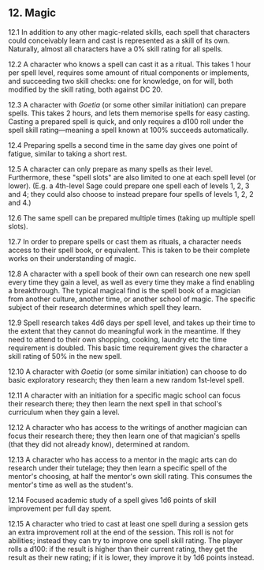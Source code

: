 <h2>12. Magic</h2>

12.1 In addition to any other magic-related skills, each spell that characters could conceivably learn and cast is represented as a skill of its own. Naturally, almost all characters have a 0% skill rating for all spells.

12.2 A character who knows a spell can cast it as a ritual. This takes 1 hour per spell level, requires some amount of ritual components or implements, and succeeding two skill checks: one for knowledge, on for will, both modified by the skill rating, both against DC 20.

12.3 A character with _Goetia_ (or some other similar initiation) can prepare spells. This takes 2 hours, and lets them memorise spells for easy casting. Casting a prepared spell is quick, and only requires a d100 roll under the spell skill rating—meaning a spell known at 100% succeeds automatically.

12.4 Preparing spells a second time in the same day gives one point of fatigue, similar to taking a short rest.

12.5 A character can only prepare as many spells as their level. Furthermore, these "spell slots" are also limited to one at each spell level (or lower). (E.g. a 4th-level Sage could prepare one spell each of levels 1, 2, 3 and 4; they could also choose to instead prepare four spells of levels 1, 2, 2 and 4.)

12.6 The same spell can be prepared multiple times (taking up multiple spell slots).

12.7 In order to prepare spells or cast them as rituals, a character needs access to their spell book, or equivalent. This is taken to be their complete works on their understanding of magic.

12.8 A character with a spell book of their own can research one new spell every time they gain a level, as well as every time they make a find enabling a breakthrough. The typical magical find is the spell book of a magician from another culture, another time, or another school of magic. The specific subject of their research determines which spell they learn.

12.9 Spell research takes 4d6 days per spell level, and takes up their time to the extent that they cannot do meaningful work in the meantime. If they need to attend to their own shopping, cooking, laundry etc the time requirement is doubled. This basic time requirement gives the character a skill rating of 50% in the new spell.

12.10 A character with _Goetia_ (or some similar initiation) can choose to do basic exploratory research; they then learn a new random 1st-level spell.

12.11 A character with an initiation for a specific magic school can focus their research there; they then learn the next spell in that school's curriculum when they gain a level.

12.12 A character who has access to the writings of another magician can focus their research there; they then learn one of that magician's spells (that they did not already know), determined at random.

12.13 A character who has access to a mentor in the magic arts can do research under their tutelage; they then learn a specific spell of the mentor's choosing, at half the mentor's own skill rating. This consumes the mentor's time as well as the student's.

12.14 Focused academic study of a spell gives 1d6 points of skill improvement per full day spent.

12.15 A character who tried to cast at least one spell during a session gets an extra improvement roll at the end of the session. This roll is not for abilities; instead they can try to improve one spell skill rating. The player rolls a d100: if the result is higher than their current rating, they get the result as their new rating; if it is lower, they improve it by 1d6 points instead.
